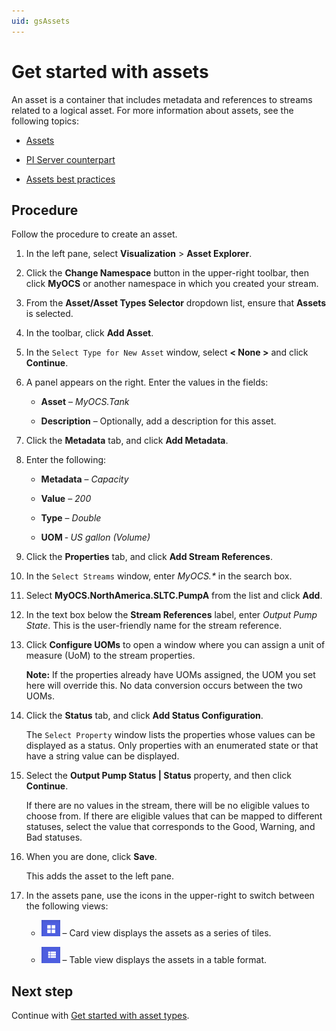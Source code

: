 ```yaml
---
uid: gsAssets
---
```


# Get started with assets

An asset is a container that includes metadata and references to streams related to a logical asset. For more information about assets, see the following topics:

- [Assets](xref:ccAssets)

- [PI Server counterpart](xref:ccAssets#pi-server-counterpart)

- [Assets best practices](xref:ccAssets#assets-best-practices)

## Procedure

Follow the procedure to create an asset.

1. In the left pane, select **Visualization** > **Asset Explorer**.

1. Click the **Change Namespace** button in the upper-right toolbar, then click **MyOCS** or another namespace in which you created your stream. 

1. From the  **Asset/Asset Types Selector** dropdown list, ensure that **Assets** is selected.

1. In the toolbar, click **Add Asset**. 

1. In the `Select Type for New Asset` window, select **< None >** and click **Continue**.

1. A panel appears on the right. Enter the values in the fields:

   - **Asset** &ndash; *MyOCS.Tank*

   - **Description** &ndash; Optionally, add a description for this asset.
   
1. Click the **Metadata** tab, and click **Add Metadata**.

1. Enter the following:

   - **Metadata** &ndash; *Capacity*

   - **Value** &ndash; *200*

   - **Type** &ndash; *Double*

   - **UOM** &dash; *US gallon (Volume)*

1. Click the **Properties** tab, and click **Add Stream References**.

1. In the `Select Streams` window, enter *MyOCS.\** in the search box.

1. Select **MyOCS.NorthAmerica.SLTC.PumpA** from the list and click **Add**.

1. In the text box below the **Stream References** label, enter *Output Pump State*. This is the user-friendly name for the stream reference.

1. Click **Configure UOMs** to open a window where you can assign a unit of measure (UoM) to the stream properties.  

   **Note:** If the properties already have UOMs assigned, the UOM you set here will override this. No data conversion occurs between the two UOMs.
   
1. Click the **Status** tab, and click **Add Status Configuration**.

   The `Select Property` window lists the properties whose values can be displayed as a status. Only properties with an enumerated state or that have a string value can be displayed.
   
1. Select the **Output Pump Status | Status** property, and then click **Continue**. 

   If there are no values in the stream, there will be no eligible values to choose from. If there are eligible values that can be mapped to different statuses, select the value that corresponds to the Good, Warning, and Bad statuses. 

1. When you are done, click **Save**. 

   This adds the asset to the left pane.

1. In the assets pane, use the icons in the upper-right to switch between the following views:

   - ![Card view](images/card-view.png) &ndash; Card view displays the assets as a series of tiles.
    
   - ![Table view](images/table-view.png) &ndash; Table view displays the assets in a table format. 

## Next step

Continue with [Get started with asset types](xref:gsAssetTypes).
